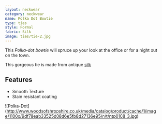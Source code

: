 ```yaml
---
layout: neckwear
category: neckwear
name: Polka Dot Bowtie
type: ties
style: Formal
fabric: Silk
image: ties/tie-2.jpg
---
```


This *Polka-dot bowtie* will spruce up your look at the office or for a night out on the town.

This gorgeous tie is made from antique [silk](http://en.wikipedia.org/wiki/Silk)

## Features

- Smooth Texture
- Stain resistant coating 

![Polka-Dot] (http://www.woodsofshropshire.co.uk/media/catalog/product/cache/1/image/1100x/9df78eab33525d08d6e5fb8d27136e95/n/t/ntp0108_3.jpg)
